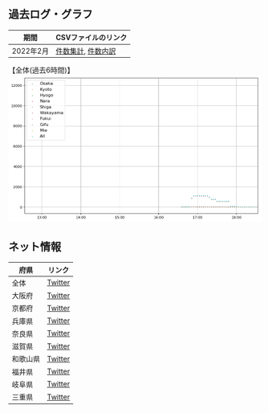 ## 過去ログ・グラフ

期間|CSVファイルのリンク
--|--
2022年2月|[件数集計](https://raw.githubusercontent.com/tanaka0079/stats/main/2022_2_num.csv), [件数内訳](https://raw.githubusercontent.com/tanaka0079/stats/main/2022_2_detail.csv)

【全体(過去6時間)】
![全体(過去6時間)](https://raw.githubusercontent.com/tanaka0079/stats/main/graph/all_latest_6h.png)


## ネット情報


府県|リンク
--|--
全体|[Twitter](https://twitter.com/search?q=%E9%96%A2%E8%A5%BF%E9%9B%BB%E5%8A%9B%20%E5%81%9C%E9%9B%BB&src=typed_query&f=live)
大阪府|[Twitter](https://twitter.com/search?q=%E5%A4%A7%E9%98%AA%20%E5%81%9C%E9%9B%BB&src=typed_query&f=live)
京都府|[Twitter](https://twitter.com/search?q=%E4%BA%AC%E9%83%BD%20%E5%81%9C%E9%9B%BB&src=typed_query&f=live)
兵庫県|[Twitter](https://twitter.com/search?q=%E5%85%B5%E5%BA%AB%20%E5%81%9C%E9%9B%BB&src=typed_query&f=live)
奈良県|[Twitter](https://twitter.com/search?q=%E5%A5%88%E8%89%AF%20%E5%81%9C%E9%9B%BB&src=typed_query&f=live)
滋賀県|[Twitter](https://twitter.com/search?q=%E6%BB%8B%E8%B3%80%20%E5%81%9C%E9%9B%BB&src=typed_query&f=live)
和歌山県|[Twitter](https://twitter.com/search?q=%E5%92%8C%E6%AD%8C%E5%B1%B1%20%E5%81%9C%E9%9B%BB&src=typed_query&f=live)
福井県|[Twitter](https://twitter.com/search?q=%E7%A6%8F%E4%BA%95%20%E5%81%9C%E9%9B%BB&src=typed_query&f=live)
岐阜県|[Twitter](https://twitter.com/search?q=%E5%B2%90%E9%98%9C%20%E5%81%9C%E9%9B%BB&src=typed_query&f=live)
三重県|[Twitter](https://twitter.com/search?q=%E4%B8%89%E9%87%8D%20%E5%81%9C%E9%9B%BB&src=typed_query&f=live)

